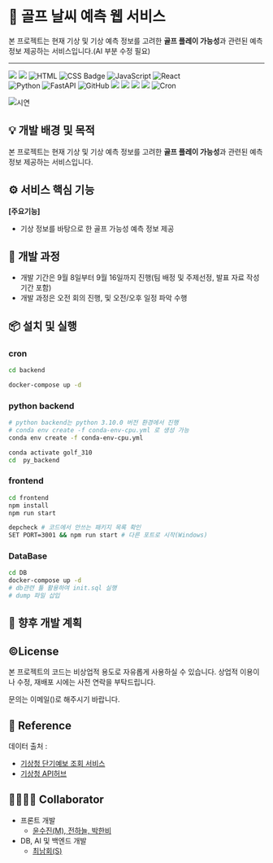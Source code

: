 # 🐾 골프 날씨 예측 웹 서비스

본 프로젝트는 현재 기상 및 기상 예측 정보를 고려한 **골프 플레이 가능성**과 관련된 예측 정보 제공하는 서비스입니다.(AI 부분 수정 필요)

---

<div style="display: flex; align-items: center; gap: 8px;">
  <div>
    <img src="https://img.shields.io/badge/Licence-GPL-1177AA.svg?style=flat-round" />
    <img src="https://img.shields.io/badge/Version-0.0.1-1177AA.svg?style=flat-round" />
    <img
        src="https://img.shields.io/badge/HTML-%23E34F26.svg?logo=html5&logoColor=white" alt="HTML" />
    <img
      src="https://img.shields.io/badge/CSS-1572B6?style=flat&logo=CSS&logoColor=white" alt="CSS Badge" />
    <img
    src="https://img.shields.io/badge/JavaScript-%23F7DF1E.svg?logo=javascript&logoColor=black" alt="JavaScript" />
    <img src="https://img.shields.io/badge/react-1177AA?logo=react&logoColor=%2361DAFB" alt="React" />
    <br/>
    <img src="https://img.shields.io/badge/python-3.10.0-1177AA.svg?style=flat-round" alt="Python" />
    <img src="https://img.shields.io/badge/FastAPI-02569B?logo=FastAPI&logoColor=white" alt="FastAPI" />
    <img src="https://img.shields.io/badge/github-%23121011?logo=github&logoColor=white" alt="GitHub" />
    <img src="https://img.shields.io/badge/Docker-1572B6?logo=docker&logoColor=fff" />
    <img src="https://img.shields.io/badge/Docker--Compose-000000?logo=docker&logoColor=white" />
    <img src="https://img.shields.io/badge/MySQL-1572B6?logo=mysql&logoColor=fff" />
<img src="https://img.shields.io/badge/Geocode-Awesome_Table-4A90E2?logo=googlemaps&logoColor=white" />
<img src="https://img.shields.io/badge/Cron-4CAF50?style=flat&logo=clock&logoColor=white" alt="Cron" />

  </div>
</div>

![시연](./Animation.gif)

## 💡 개발 배경 및 목적

본 프로젝트는 현재 기상 및 기상 예측 정보를 고려한 **골프 플레이 가능성**과 관련된 예측 정보 제공하는 서비스입니다.

## ⚙️ 서비스 핵심 기능

**[주요기능]**

- 기상 정보를 바탕으로 한 골프 가능성 예측 정보 제공

## 📆 개발 과정

- 개발 기간은 9월 8일부터 9월 16일까지 진행(팀 배정 및 주제선정, 발표 자료 작성 기간 포함)
- 개발 과정은 오전 회의 진행, 및 오전/오후 일정 파악 수행

## 📦 설치 및 실행

### cron

```bash
cd backend

docker-compose up -d
```

### python backend

```bash
# python backend는 python 3.10.0 버전 환경에서 진행
# conda env create -f conda-env-cpu.yml 로 생성 가능
conda env create -f conda-env-cpu.yml

conda activate golf_310
cd  py_backend
```

### frontend

```bash
cd frontend
npm install
npm run start

depcheck # 코드에서 안쓰는 패키지 목록 확인
SET PORT=3001 && npm run start # 다른 포트로 시작(Windows)
```

### DataBase

```bash
cd DB
docker-compose up -d
# db관련 툴 활용하여 init.sql 실행
# dump 파일 삽입
```

## 🚧 향후 개발 계획

## ©️License

본 프로젝트의 코드는 비상업적 용도로 자유롭게 사용하실 수 있습니다.
상업적 이용이나 수정, 재배포 시에는 사전 연락을 부탁드립니다.

문의는 이메일()로 해주시기 바랍니다.

## 📖 Reference

데이터 출처 :

- [기상청 단기예보 조회 서비스](https://www.data.go.kr/data/15084084/openapi.do)
- [기상청 API허브](https://apihub.kma.go.kr/)

## 👨‍💻👩‍💻 Collaborator

- 프론트 개발
  - [윤수진(M), 전하늘, 박한비](https://github.com/choinamhoe/humanminiproject)
- DB, AI 및 백엔드 개발
  - [최남회(S)](https://github.com/choinamhoe/humanminiproject)
